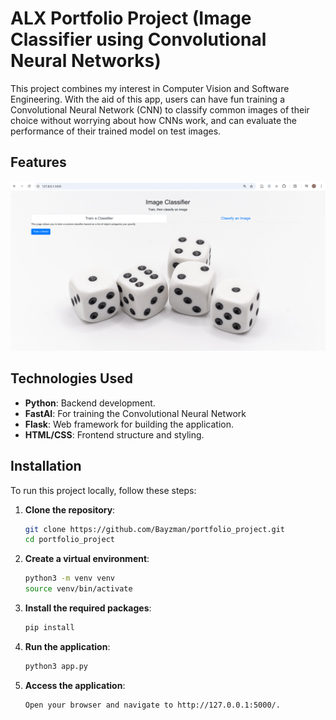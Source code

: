 # ALX Portfolio Project (Image Classifier using Convolutional Neural Networks)

This project combines my interest in Computer Vision and Software Engineering. With the aid of this app, users can have fun training a Convolutional Neural Network (CNN) to classify common images of their choice without worrying about how CNNs work, and can evaluate the performance of their trained model on test images.

## Features
![Home Page Screenshot](assets/homepage_screenshot.png)

## Technologies Used

- **Python**: Backend development.
- **FastAI**: For training the Convolutional Neural Network
- **Flask**: Web framework for building the application.
- **HTML/CSS**: Frontend structure and styling.

## Installation

To run this project locally, follow these steps:

1. **Clone the repository**:

   ```bash
   git clone https://github.com/Bayzman/portfolio_project.git
   cd portfolio_project

2. **Create a virtual environment**:
   ```bash
   python3 -m venv venv
   source venv/bin/activate

3. **Install the required packages**:
   ```bash
   pip install

4. **Run the application**:
   ```bash
   python3 app.py

5. **Access the application**:
   ```bash
   Open your browser and navigate to http://127.0.0.1:5000/.
